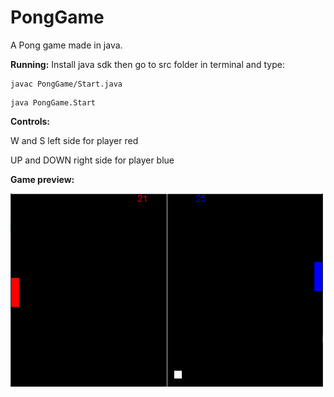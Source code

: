 # PongGame

A Pong game made in java. 

**Running:**
Install java sdk then go to src folder in terminal and type:

```
javac PongGame/Start.java
```
```
java PongGame.Start
```

**Controls:**

W and S left side for player red

UP and DOWN right side for player blue

**Game preview:**

<img src="preview.png" alt="drawing" width="500"/>

